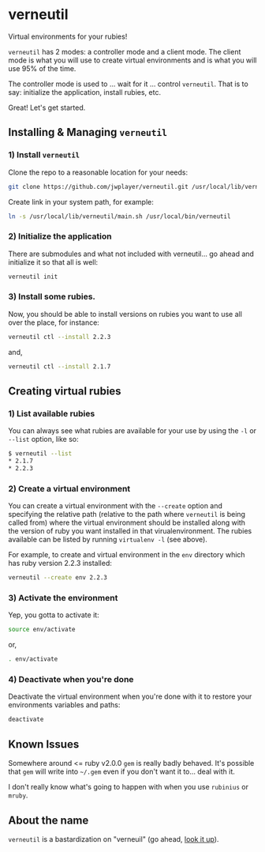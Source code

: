 verneutil
=========

Virtual environments for your rubies!


`verneutil` has 2 modes: a controller mode and a client mode. The client mode
is what you will use to create virtual environments and is what you will use
95% of the time.

The controller mode is used to ... wait for it ... control `verneutil`. That is
to say: initialize the application, install rubies, etc.


Great! Let's get started.

Installing & Managing `verneutil`
---------------------------------

### 1) Install `verneutil`
Clone the repo to a reasonable location for your needs:

```bash
git clone https://github.com/jwplayer/verneutil.git /usr/local/lib/verneutil
```

Create link in your system path, for example:

```bash
ln -s /usr/local/lib/verneutil/main.sh /usr/local/bin/verneutil
```


### 2) Initialize the application
There are submodules and what not included with verneutil... go ahead
and initialize it so that all is well:

```bash
verneutil init
```

### 3) Install some rubies.
Now, you should be able to install versions on rubies you want to use
all over the place, for instance:

```bash
verneutil ctl --install 2.2.3
```

and,

```bash
verneutil ctl --install 2.1.7
```


Creating virtual rubies
-----------------------

### 1) List available rubies
You can always see what rubies are available for your use by using the
`-l` or `--list` option, like so:

```bash
$ verneutil --list
* 2.1.7
* 2.2.3
```

### 2) Create a virtual environment
You can create a virtual environment with the `--create` option and specifying
the relative path (relative to the path where `verneutil` is being called from)
where the virtual environment should be installed along with the version of
ruby you want installed in that virualenvironment. The rubies available can be listed
by running `virtualenv -l` (see above).

For example, to create and virtual environment in the `env` directory which
has ruby version 2.2.3 installed:

```bash
verneutil --create env 2.2.3
```

### 3) Activate the environment
Yep, you gotta to activate it:

```bash
source env/activate
```

or,

```bash
. env/activate
```


### 4) Deactivate when you're done
Deactivate the virtual environment when you're done with it to restore
your environments variables and paths:

```bash
deactivate
```

Known Issues
------------
Somewhere around <= ruby v2.0.0 `gem` is really badly behaved. It's possible that
`gem` will write into `~/.gem` even if you don't want it to... deal with it.

I don't really know what's going to happen with when you use `rubinius` or  `mruby`.


About the name
--------------
`verneutil` is a bastardization on "verneuil" (go ahead, [look it up][verneuil_process]).


[verneuil_process]: https://en.wikipedia.org/wiki/Verneuil_process